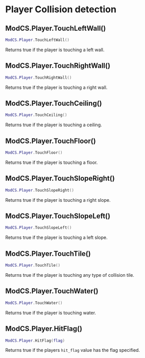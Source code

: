 # Player Collision detection

## ModCS.Player.TouchLeftWall()

```lua
ModCS.Player.TouchLeftWall()
```

Returns true if the player is touching a left wall.

## ModCS.Player.TouchRightWall()

```lua
ModCS.Player.TouchRightWall()
```

Returns true if the player is touching a right wall.

## ModCS.Player.TouchCeiling()

```lua
ModCS.Player.TouchCeiling()
```

Returns true if the player is touching a ceiling.

## ModCS.Player.TouchFloor()

```lua
ModCS.Player.TouchFloor()
```

Returns true if the player is touching a floor.

## ModCS.Player.TouchSlopeRight()

```lua
ModCS.Player.TouchSlopeRight()
```

Returns true if the player is touching a right slope.

## ModCS.Player.TouchSlopeLeft()

```lua
ModCS.Player.TouchSlopeLeft()
```

Returns true if the player is touching a left slope.

## ModCS.Player.TouchTile()

```lua
ModCS.Player.TouchTile()
```

Returns true if the player is touching any type of collision tile.

## ModCS.Player.TouchWater()

```lua
ModCS.Player.TouchWater()
```

Returns true if the player is touching water.

## ModCS.Player.HitFlag()

```lua
ModCS.Player.HitFlag(flag)
```

Returns true if the players `hit_flag` value has the flag specified.
